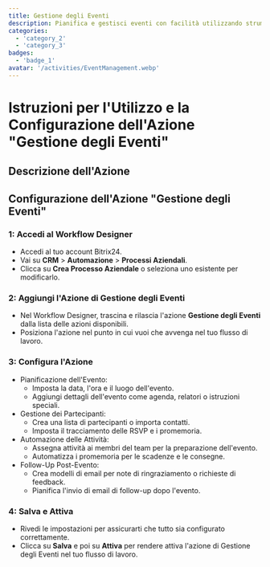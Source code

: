 ```yaml
---
title: Gestione degli Eventi
description: Pianifica e gestisci eventi con facilità utilizzando strumenti dedicati.
categories: 
  - 'category_2'
  - 'category_3'
badges: 
  - 'badge_1'
avatar: '/activities/EventManagement.webp'
---
```

# Istruzioni per l'Utilizzo e la Configurazione dell'Azione "Gestione degli Eventi"

## Descrizione dell'Azione

## **Configurazione dell'Azione "Gestione degli Eventi"**

### 1: Accedi al Workflow Designer
- Accedi al tuo account Bitrix24.
- Vai su **CRM** > **Automazione** > **Processi Aziendali**.
- Clicca su **Crea Processo Aziendale** o seleziona uno esistente per modificarlo.

### 2: Aggiungi l'Azione di Gestione degli Eventi
- Nel Workflow Designer, trascina e rilascia l'azione **Gestione degli Eventi** dalla lista delle azioni disponibili.
- Posiziona l'azione nel punto in cui vuoi che avvenga nel tuo flusso di lavoro.

### 3: Configura l'Azione
- Pianificazione dell'Evento:
  - Imposta la data, l'ora e il luogo dell'evento.
  - Aggiungi dettagli dell'evento come agenda, relatori o istruzioni speciali.
- Gestione dei Partecipanti:
  - Crea una lista di partecipanti o importa contatti.
  - Imposta il tracciamento delle RSVP e i promemoria.
- Automazione delle Attività:
  - Assegna attività ai membri del team per la preparazione dell'evento.
  - Automatizza i promemoria per le scadenze e le consegne.
- Follow-Up Post-Evento:
  - Crea modelli di email per note di ringraziamento o richieste di feedback.
  - Pianifica l'invio di email di follow-up dopo l'evento.

### 4: Salva e Attiva
- Rivedi le impostazioni per assicurarti che tutto sia configurato correttamente.
- Clicca su **Salva** e poi su **Attiva** per rendere attiva l'azione di Gestione degli Eventi nel tuo flusso di lavoro.